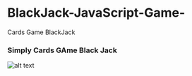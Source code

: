 # BlackJack-JavaScript-Game-
Cards Game BlackJack 
### Simply Cards GAme Black Jack
![alt text](https://github.com/kubaw00/BlackJack-JavaScript-Game-/blob/main/image.jpg?raw=true)
